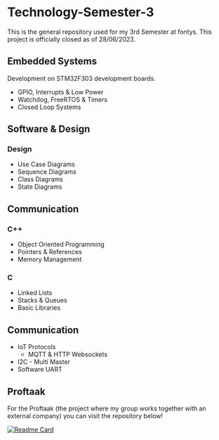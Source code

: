 # Technology-Semester-3

This is the general repository used for my 3rd Semester at fontys. This project is officially closed as of 28/06/2023.

## Embedded Systems
Development on STM32F303 development boards.
  - GPIO, Interrupts & Low Power
  - Watchdog, FreeRTOS & Timers
  - Closed Loop Systems
  
## Software & Design
  ### Design
 - Use Case Diagrams
 - Sequence Diagrams
 - Class Diagrams
 - State Diagrams

## Communication
### C++
  - Object Oriented Programming
  - Pointers & References
  - Memory Management

### C
  - Linked Lists
  - Stacks & Queues
  - Basic Libraries

## Communication
 - IoT Protocols
   - MQTT & HTTP Websockets
 - I2C - Multi Master
 - Software UART   
## Proftaak
For the Proftaak (the project where my group works together with an external company) you can visit the repository below!

[![Readme Card](https://github-readme-stats.vercel.app/api/pin/?username=T3-FindIt&repo=FindIt&theme=dark)](https://github.com/T3-FindIt/FindIt)

